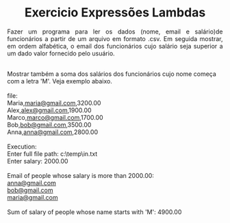 <h1 align="center"> Exercicio Expressões Lambdas</h1>
<p align="justify"> Fazer um programa para ler os dados (nome, email e salário)de funcionários a partir de um arquivo em formato .csv. 
 Em seguida mostrar, em ordem alfabética, o email dos funcionários cujo salário seja superior a um dado valor fornecido pelo usuário.<br /> </p>


<br />Mostrar também a soma dos salários dos funcionários cujo nome começa com a letra 'M'.
Veja exemplo abaixo.<br />
<br />file:
<br />Maria,maria@gmail.com,3200.00
<br />Alex,alex@gmail.com,1900.00
<br />Marco,marco@gmail.com,1700.00
<br />Bob,bob@gmail.com,3500.00
<br />Anna,anna@gmail.com,2800.00
<br />
<br />Execution:
<br />Enter full file path: c:\temp\in.txt
<br />Enter salary: 2000.00
<br />
<br />Email of people whose salary is more than 2000.00:
<br />anna@gmail.com
<br />bob@gmail.com
<br />maria@gmail.com
<br />
<br />Sum of salary of people whose name starts with 'M': 4900.00
